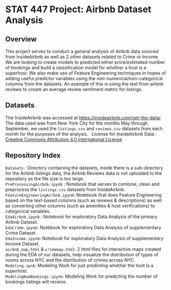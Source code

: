 # STAT 447 Project: Airbnb Dataset Analysis

## Overview

This project serves to conduct a general analysis of Airbnb data sourced from InsideAirbnb as well as 2 other datasets related to Crime or Income. We are looking to create models to predicted either price/estimated number of bookings and build a classification model for whether a host is a superhost. We also make use of Feature Engineering techniques in hopes of adding useful predictor variables using the non-numerical/non-categorical columns from the datasets. An example of this is using the text from airbnb reviews to create an average review sentiment metric for listings.

## Datasets

The InsideAirbnb was accessed at <https://insideairbnb.com/get-the-data/>  
The data used was from New York City for the months May through September, we used the `listings.csv` and `reviews.csv` datasets from each month for the purposes of the analysis.  
License for InsideAirbnb Data : [Creative Commons Attribution 4.0 International License](https://creativecommons.org/licenses/by/4.0/)

## Repository Index

`Datasets` : Directory containing the datasets, inside there is a sub-directory for the Airbnb listings data, the Airbnb Reviews data is not uploaded to the repository as the file size is too large.  
`PreProcessingAirbnb.ipynb` : Notebook that serves to combine, clean and preprocess the `listings.csv` datasets from InsideAirbnb.  
`FeatureEngineeringAirbnb.ipynb`: Notebook that does Feature Engineering based on the text-based columns (such as reviews & descriptions) as well as converting other columns (such as amenities & host verifications) to categorical variables.  
`EdaAirbnb.ipynb` : Notebook for exploratory Data Analysis of the primary Airbnb Dataset.    
`EdaCrime.ipynb`: Notebook for exploratory Data Analysis of supplementary Crime Dataset.  
`EdaIncome.ipynb`: Notebook for exploratory Data Analysis of supplementary Income Dataset.  
`airbnb_map.html` & `crimemap.html`: 2 html files for interactive maps created during the EDA of our datasets, help visualize the distribution of types of rooms across NYC and the distribution of crimes across NYC.  
`Modeling.ipnb`: Modeling Work for just predicting whether the host is a superhost.  
`ModelingNumBookings.ipynb`: Modeling Work for predicting the number of bookings listings will receive.  
